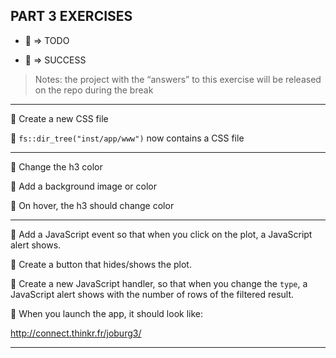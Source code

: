 
## PART 3 EXERCISES

  - 📝 =\> TODO

  - 🎉 =\> SUCCESS

> Notes: the project with the “answers” to this exercise will be
> released on the repo during the break

-----

📝 Create a new CSS file

🎉 `fs::dir_tree("inst/app/www")` now contains a CSS file

-----

📝 Change the h3 color

📝 Add a background image or color

📝 On hover, the h3 should change color

-----

📝 Add a JavaScript event so that when you click on the plot, a
JavaScript alert shows.

📝 Create a button that hides/shows the plot.

📝 Create a new JavaScript handler, so that when you change the `type`, a
JavaScript alert shows with the number of rows of the filtered result.

🎉 When you launch the app, it should look like:

<http://connect.thinkr.fr/joburg3/>

-----
